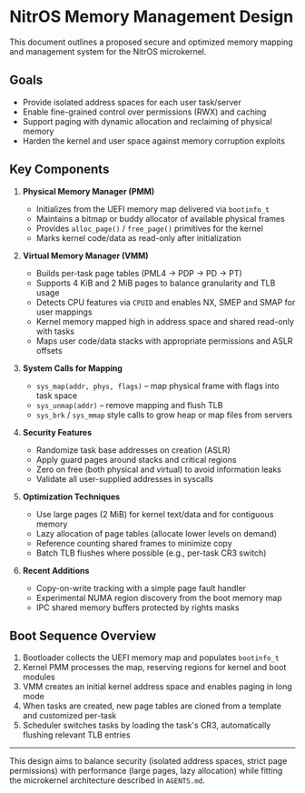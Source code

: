 # NitrOS Memory Management Design

This document outlines a proposed secure and optimized memory mapping and management system for the NitrOS microkernel.

## Goals

- Provide isolated address spaces for each user task/server
- Enable fine-grained control over permissions (RWX) and caching
- Support paging with dynamic allocation and reclaiming of physical memory
- Harden the kernel and user space against memory corruption exploits

## Key Components

1. **Physical Memory Manager (PMM)**
   - Initializes from the UEFI memory map delivered via `bootinfo_t`
   - Maintains a bitmap or buddy allocator of available physical frames
   - Provides `alloc_page()` / `free_page()` primitives for the kernel
   - Marks kernel code/data as read-only after initialization

2. **Virtual Memory Manager (VMM)**
   - Builds per-task page tables (PML4 -> PDP -> PD -> PT)
   - Supports 4 KiB and 2 MiB pages to balance granularity and TLB usage
   - Detects CPU features via `CPUID` and enables NX, SMEP and SMAP for user mappings
   - Kernel memory mapped high in address space and shared read-only with tasks
   - Maps user code/data stacks with appropriate permissions and ASLR offsets

3. **System Calls for Mapping**
   - `sys_map(addr, phys, flags)` – map physical frame with flags into task space
   - `sys_unmap(addr)` – remove mapping and flush TLB
   - `sys_brk` / `sys_mmap` style calls to grow heap or map files from servers

4. **Security Features**
   - Randomize task base addresses on creation (ASLR)
   - Apply guard pages around stacks and critical regions
   - Zero on free (both physical and virtual) to avoid information leaks
   - Validate all user-supplied addresses in syscalls

5. **Optimization Techniques**
   - Use large pages (2 MiB) for kernel text/data and for contiguous memory
   - Lazy allocation of page tables (allocate lower levels on demand)
   - Reference counting shared frames to minimize copy
   - Batch TLB flushes where possible (e.g., per-task CR3 switch)

6. **Recent Additions**
   - Copy-on-write tracking with a simple page fault handler
   - Experimental NUMA region discovery from the boot memory map
   - IPC shared memory buffers protected by rights masks

## Boot Sequence Overview

1. Bootloader collects the UEFI memory map and populates `bootinfo_t`
2. Kernel PMM processes the map, reserving regions for kernel and boot modules
3. VMM creates an initial kernel address space and enables paging in long mode
4. When tasks are created, new page tables are cloned from a template and
   customized per-task
5. Scheduler switches tasks by loading the task's CR3, automatically flushing
   relevant TLB entries

---

This design aims to balance security (isolated address spaces, strict page
permissions) with performance (large pages, lazy allocation) while fitting the
microkernel architecture described in `AGENTS.md`.
